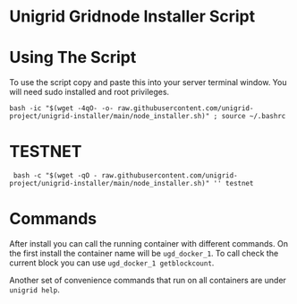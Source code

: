 # Unigrid Gridnode Installer Script

# Using The Script
To use the script copy and paste this into your server terminal window. You will need sudo installed and root privileges.

```
bash -ic "$(wget -4qO- -o- raw.githubusercontent.com/unigrid-project/unigrid-installer/main/node_installer.sh)" ; source ~/.bashrc
```
# TESTNET
```
 bash -c "$(wget -qO - raw.githubusercontent.com/unigrid-project/unigrid-installer/main/node_installer.sh)" '' testnet
 ```
# Commands

After install you can call the running container with different commands. On the first install the container name will be `ugd_docker_1`. To call check the current block you can use `ugd_docker_1 getblockcount`.

Another set of convenience commands that run on all containers are under `unigrid help`.
